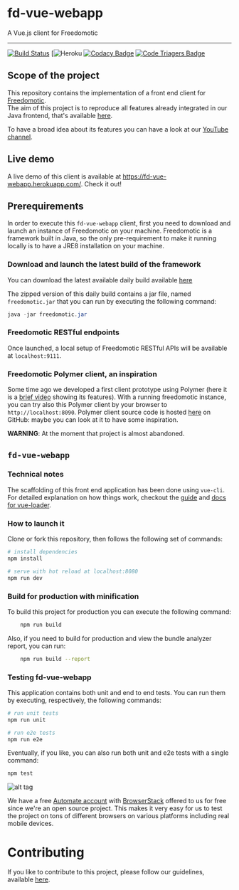 # fd-vue-webapp

A Vue.js client for Freedomotic

---

[![Build Status](https://travis-ci.org/freedomotic/fd-vue-webapp.svg?branch=master)](https://travis-ci.org/freedomotic/fd-vue-webapp)
[![Heroku](https://heroku-badge.herokuapp.com/?app=fd-vue-webapp)
[![Codacy Badge](https://api.codacy.com/project/badge/Grade/aa58b9cb1ca94be0aba76c2c217542df)](https://www.codacy.com/app/mcicolella/fd-vue-webapp?utm_source=github.com&amp;utm_medium=referral&amp;utm_content=freedomotic/fd-vue-webapp&amp;utm_campaign=Badge_Grade)
[![Code Triagers Badge](https://www.codetriage.com/freedomotic/fd-vue-webapp/badges/users.svg)](https://www.codetriage.com/freedomotic/fd-vue-webapp)

## Scope of the project

This repository contains the implementation of a front end client for [Freedomotic](http://www.freedomotic.com).  
The aim of this project is to reproduce all features already integrated in our Java frontend, that's available [here](https://github.com/freedomotic/freedomotic/tree/master/plugins/devices/frontend-java).

To have a broad idea about its features you can have a look at our [YouTube channel](https://www.youtube.com/freedomotic).

## Live demo

A live demo of this client is available at https://fd-vue-webapp.herokuapp.com/. Check it out!

## Prerequirements

In order to execute this `fd-vue-webapp` client, first you need to download and launch an instance of Freedomotic on your machine.
Freedomotic is a framework built in Java, so the only pre-requirement to make it running locally is to have a JRE8 installation on your machine.

### Download and launch the latest build of the framework

You can download the latest available daily build available [here](http://teamcity.jetbrains.com/guestAuth/repository/download/bt1177/.lastSuccessful/freedomotic-5.6.0-%7Bbuild.number%7D.zip)

The zipped version of this daily build contains a jar file, named `freedomotic.jar` that you can run by executing the following command:

```java
java -jar freedomotic.jar
```

### Freedomotic RESTful endpoints

Once launched, a local setup of Freedomotic RESTful APIs will be available at `localhost:9111`.

### Freedomotic Polymer client, an inspiration

Some time ago we developed a first client prototype using Polymer (here it is a [brief video](https://www.youtube.com/watch?v=0pN-8mbNuQk) showing its features). With a running freedomotic instance, you can try also this Polymer client by your browser to `http://localhost:8090`.
Polymer client source code is hosted [here](https://github.com/freedomotic/fd-polymer-webapp) on GitHub: maybe you can look at it to have some inspiration. 

**WARNING**: At the moment that project is almost abandoned.

## `fd-vue-webapp`

### Technical notes

The scaffolding of this front end application has been done using `vue-cli`.
For detailed explanation on how things work, checkout the [guide](http://vuejs-templates.github.io/webpack/) and [docs for vue-loader](http://vuejs.github.io/vue-loader).

### How to launch it

Clone or fork this repository, then follows the following set of commands:

``` bash
# install dependencies
npm install

# serve with hot reload at localhost:8080
npm run dev
```

### Build for production with minification

To build this project for production you can execute the following command:

```bash
    npm run build
```

Also, if you need to build for production and view the bundle analyzer report, you can run:

```bash
    npm run build --report
```
### Testing fd-vue-webapp

This application contains both unit and end to end tests. You can run them by executing, respectively, the following commands:

```bash
# run unit tests
npm run unit
```
```bash
# run e2e tests
npm run e2e
```
Eventually, if you like, you can also run both unit and e2e tests with a single command:

```bash
npm test
```
![alt tag](https://user-images.githubusercontent.com/4079634/35033806-4e478818-fb6c-11e7-904b-49fb072aa7ab.png)

We have a free [Automate account](https://www.browserstack.com/automate) with [BrowserStack](https://www.browserstack.com) offered to us for free since we're an open source project. This makes it very easy for us to test the project on tons of different browsers on various platforms including real mobile devices.

# Contributing

If you like to contribute to this project, please follow our guidelines, available [here](https://github.com/freedomotic/fd-vue-webapp/blob/master/CONTRIBUTING.md).

